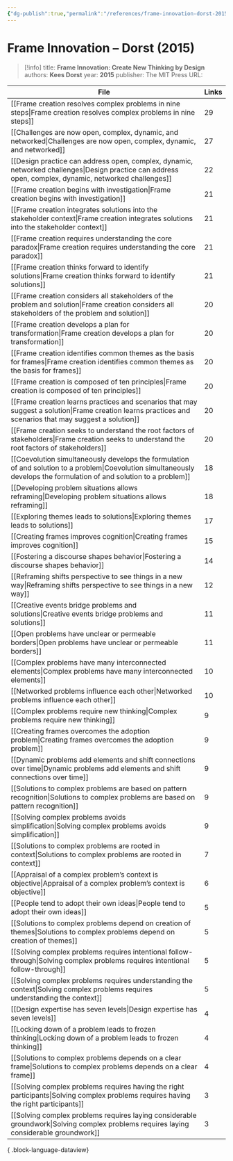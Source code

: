 ```yaml
---
{"dg-publish":true,"permalink":"/references/frame-innovation-dorst-2015/"}
---
```



# Frame Innovation – Dorst (2015)

> [!info]
> title: **Frame Innovation: Create New Thinking by Design**
> authors: **Kees Dorst**
> year: **2015**
> publisher: The MIT Press
> URL: 



| File                                                                                                                                                                      | Links |
| ------------------------------------------------------------------------------------------------------------------------------------------------------------------------- | ----- |
| [[Frame creation resolves complex problems in nine steps\|Frame creation resolves complex problems in nine steps]]                                                     | 29    |
| [[Challenges are now open, complex, dynamic, and networked\|Challenges are now open, complex, dynamic, and networked]]                                                 | 27    |
| [[Design practice can address open, complex, dynamic, networked challenges\|Design practice can address open, complex, dynamic, networked challenges]]                 | 22    |
| [[Frame creation begins with investigation\|Frame creation begins with investigation]]                                                                                 | 21    |
| [[Frame creation integrates solutions into the stakeholder context\|Frame creation integrates solutions into the stakeholder context]]                                 | 21    |
| [[Frame creation requires understanding the core paradox\|Frame creation requires understanding the core paradox]]                                                     | 21    |
| [[Frame creation thinks forward to identify solutions\|Frame creation thinks forward to identify solutions]]                                                           | 21    |
| [[Frame creation considers all stakeholders of the problem and solution\|Frame creation considers all stakeholders of the problem and solution]]                       | 20    |
| [[Frame creation develops a plan for transformation\|Frame creation develops a plan for transformation]]                                                               | 20    |
| [[Frame creation identifies common themes as the basis for frames\|Frame creation identifies common themes as the basis for frames]]                                   | 20    |
| [[Frame creation is composed of ten principles\|Frame creation is composed of ten principles]]                                                                         | 20    |
| [[Frame creation learns practices and scenarios that may suggest a solution\|Frame creation learns practices and scenarios that may suggest a solution]]               | 20    |
| [[Frame creation seeks to understand the root factors of stakeholders\|Frame creation seeks to understand the root factors of stakeholders]]                           | 20    |
| [[Coevolution simultaneously develops the formulation of and solution to a problem\|Coevolution simultaneously develops the formulation of and solution to a problem]] | 18    |
| [[Developing problem situations allows reframing\|Developing problem situations allows reframing]]                                                                     | 18    |
| [[Exploring themes leads to solutions\|Exploring themes leads to solutions]]                                                                                           | 17    |
| [[Creating frames improves cognition\|Creating frames improves cognition]]                                                                                             | 15    |
| [[Fostering a discourse shapes behavior\|Fostering a discourse shapes behavior]]                                                                                       | 14    |
| [[Reframing shifts perspective to see things in a new way\|Reframing shifts perspective to see things in a new way]]                                                   | 12    |
| [[Creative events bridge problems and solutions\|Creative events bridge problems and solutions]]                                                                       | 11    |
| [[Open problems have unclear or permeable borders\|Open problems have unclear or permeable borders]]                                                                   | 11    |
| [[Complex problems have many interconnected elements\|Complex problems have many interconnected elements]]                                                             | 10    |
| [[Networked problems influence each other\|Networked problems influence each other]]                                                                                   | 10    |
| [[Complex problems require new thinking\|Complex problems require new thinking]]                                                                                       | 9     |
| [[Creating frames overcomes the adoption problem\|Creating frames overcomes the adoption problem]]                                                                     | 9     |
| [[Dynamic problems add elements and shift connections over time\|Dynamic problems add elements and shift connections over time]]                                       | 9     |
| [[Solutions to complex problems are based on pattern recognition\|Solutions to complex problems are based on pattern recognition]]                                     | 9     |
| [[Solving complex problems avoids simplification\|Solving complex problems avoids simplification]]                                                                     | 9     |
| [[Solutions to complex problems are rooted in context\|Solutions to complex problems are rooted in context]]                                                           | 7     |
| [[Appraisal of a complex problem’s context is objective\|Appraisal of a complex problem’s context is objective]]                                                       | 6     |
| [[People tend to adopt their own ideas\|People tend to adopt their own ideas]]                                                                                         | 5     |
| [[Solutions to complex problems depend on creation of themes\|Solutions to complex problems depend on creation of themes]]                                             | 5     |
| [[Solving complex problems requires intentional follow-through\|Solving complex problems requires intentional follow-through]]                                         | 5     |
| [[Solving complex problems requires understanding the context\|Solving complex problems requires understanding the context]]                                           | 5     |
| [[Design expertise has seven levels\|Design expertise has seven levels]]                                                                                               | 4     |
| [[Locking down of a problem leads to frozen thinking\|Locking down of a problem leads to frozen thinking]]                                                             | 4     |
| [[Solutions to complex problems depends on a clear frame\|Solutions to complex problems depends on a clear frame]]                                                     | 4     |
| [[Solving complex problems requires having the right participants\|Solving complex problems requires having the right participants]]                                   | 3     |
| [[Solving complex problems requires laying considerable groundwork\|Solving complex problems requires laying considerable groundwork]]                                 | 3     |

{ .block-language-dataview}
